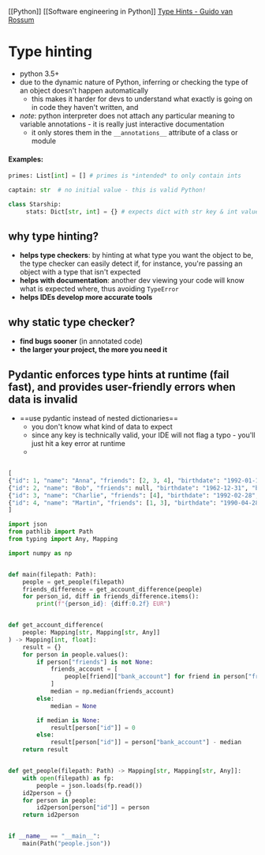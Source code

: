[[Python]] [[Software engineering in Python]]
[Type Hints - Guido van Rossum](https://www.youtube.com/watch?v=2wDvzy6Hgxg)
# Type hinting
- python 3.5+
- due to the dynamic nature of Python, inferring or checking the type of an object doesn't happen automatically
  - this makes it harder for devs to understand what exactly is going on in code they haven't written, and 
- *note*: python interpreter does not attach any particular meaning to variable annotations - it is really just interactive documentation
  - it only stores them in the `__annotations__` attribute of a class or module

#### Examples:
```python
primes: List[int] = [] # primes is *intended* to only contain ints

captain: str  # no initial value - this is valid Python!

class Starship:
     stats: Dict[str, int] = {} # expects dict with str key & int value
```
## why type hinting?
- **helps type checkers**: by hinting at what type you want the object to be, the type checker can easily detect if, for instance, you're passing an object with a type that isn't expected
- **helps with documentation**: another dev viewing your code will know what is expected where, thus avoiding `TypeError`
- **helps IDEs develop more accurate tools**
## why static type checker?
- **find bugs sooner** (in annotated code)
- **the larger your project, the more you need it**


## Pydantic enforces type hints at runtime (fail fast), and provides user-friendly errors when data is invalid

- ==use pydantic instead of nested dictionaries==
  - you don't know what kind of data to expect
  - since any key is technically valid, your IDE will not flag a typo - you'll just hit a key error at runtime
  - 
```python

[
{"id": 1, "name": "Anna", "friends": [2, 3, 4], "birthdate": "1992-01-15", "bank_account": 12.3},
{"id": 2, "name": "Bob", "friends": null, "birthdate": "1962-12-31", "bank_account": 0.1},
{"id": 3, "name": "Charlie", "friends": [4], "birthdate": "1992-02-28", "bank_account": 9007199254740993.0},
{"id": 4, "name": "Martin", "friends": [1, 3], "birthdate": "1990-04-28", "bank_account": 9007199254740993}
]
```
```python
import json
from pathlib import Path
from typing import Any, Mapping

import numpy as np


def main(filepath: Path):
    people = get_people(filepath)
    friends_difference = get_account_difference(people)
    for person_id, diff in friends_difference.items():
        print(f"{person_id}: {diff:0.2f} EUR")


def get_account_difference(
    people: Mapping[str, Mapping[str, Any]]
) -> Mapping[int, float]:
    result = {}
    for person in people.values():
        if person["friends"] is not None:
            friends_account = [
                people[friend]["bank_account"] for friend in person["friends"]
            ]
            median = np.median(friends_account)
        else:
            median = None

        if median is None:
            result[person["id"]] = 0
        else:
            result[person["id"]] = person["bank_account"] - median
    return result


def get_people(filepath: Path) -> Mapping[str, Mapping[str, Any]]:
    with open(filepath) as fp:
        people = json.loads(fp.read())
    id2person = {}
    for person in people:
        id2person[person["id"]] = person
    return id2person


if __name__ == "__main__":
    main(Path("people.json"))
```
```